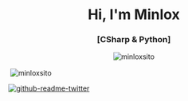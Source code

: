 <h1 align="center">Hi, I'm Minlox</h1>
<h3 align="center">[CSharp & Python]</h3>
<p align="center"> <img src="https://komarev.com/ghpvc/?username=minloxsito&label=Profile%20views&color=6419f0&style=plastic" alt="minloxsito"/></p>

<p>&nbsp;<img align="center" src="https://github-readme-stats.vercel.app/api?username=minloxsito&show_icons=true&locale=es" alt="minloxsito" /></p>

[![github-readme-twitter](https://github-readme-twitter.gazf.vercel.app/api?id=minloxsito)](https://github.com/gazf/github-readme-twitter)
